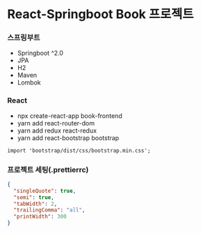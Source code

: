 # React-Springboot Book 프로젝트

### 스프링부트

- Springboot ^2.0
- JPA
- H2
- Maven
- Lombok

### React

- npx create-react-app book-frontend
- yarn add react-router-dom
- yarn add redux react-redux
- yarn add react-bootstrap bootstrap

```txt
import 'bootstrap/dist/css/bootstrap.min.css';
```

### 프로젝트 세팅(.prettierrc)

```json
{
  "singleQuote": true,
  "semi": true,
  "tabWidth": 2,
  "trailingComma": "all",
  "printWidth": 300
}
```
